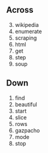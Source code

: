 ## Across
3. wikipedia
5. enumerate
6. scraping
9. html
11. get
12. step
13. soup

## Down
1. find
2. beautiful
4. start
6. slice
7. rows
8. gazpacho
10. mode
12. stop